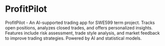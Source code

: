 # ProfitPilot
ProfitPilot - An AI-supported trading app for SWE599 term project. Tracks open positions, analyzes closed trades, and offers personalized insights. Features include risk assessment, trade style analysis, and market feedback to improve trading strategies. Powered by AI and statistical models.
